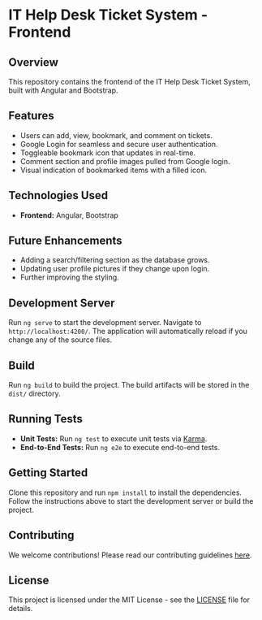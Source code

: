 # IT Help Desk Ticket System - Frontend

## Overview
This repository contains the frontend of the IT Help Desk Ticket System, built with Angular and Bootstrap.

## Features
- Users can add, view, bookmark, and comment on tickets.
- Google Login for seamless and secure user authentication.
- Toggleable bookmark icon that updates in real-time.
- Comment section and profile images pulled from Google login.
- Visual indication of bookmarked items with a filled icon.

## Technologies Used
- **Frontend:** Angular, Bootstrap
  
## Future Enhancements
- Adding a search/filtering section as the database grows.
- Updating user profile pictures if they change upon login.
- Further improving the styling.
  
## Development Server
Run `ng serve` to start the development server. Navigate to `http://localhost:4200/`. The application will automatically reload if you change any of the source files.

## Build
Run `ng build` to build the project. The build artifacts will be stored in the `dist/` directory.

## Running Tests
- **Unit Tests:** Run `ng test` to execute unit tests via [Karma](https://karma-runner.github.io).
- **End-to-End Tests:** Run `ng e2e` to execute end-to-end tests.

## Getting Started
Clone this repository and run `npm install` to install the dependencies. Follow the instructions above to start the development server or build the project.

## Contributing
We welcome contributions! Please read our contributing guidelines [here](CONTRIBUTING.md).

## License
This project is licensed under the MIT License - see the [LICENSE](LICENSE) file for details.
